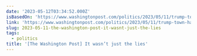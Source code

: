 ```yaml
---
date: '2023-05-12T03:34:52.000Z'
isBasedOn: 'https://www.washingtonpost.com/politics/2023/05/11/trump-town-hall-republicans'
link: 'https://www.washingtonpost.com/politics/2023/05/11/trump-town-hall-republicans'
slug: 2023-05-11-the-washington-post-it-wasnt-just-the-lies
tags:
  - politics
title: '[The Washington Post] It wasn’t just the lies'
---
```


